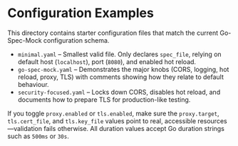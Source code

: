 # Configuration Examples

This directory contains starter configuration files that match the current Go-Spec-Mock configuration schema.

- `minimal.yaml` – Smallest valid file. Only declares `spec_file`, relying on default host (`localhost`), port (`8080`), and enabled hot reload.
- `go-spec-mock.yaml` – Demonstrates the major knobs (CORS, logging, hot reload, proxy, TLS) with comments showing how they relate to default behaviour.
- `security-focused.yaml` – Locks down CORS, disables hot reload, and documents how to prepare TLS for production-like testing.

If you toggle `proxy.enabled` or `tls.enabled`, make sure the `proxy.target`, `tls.cert_file`, and `tls.key_file` values point to real, accessible resources—validation fails otherwise. All duration values accept Go duration strings such as `500ms` or `30s`.
